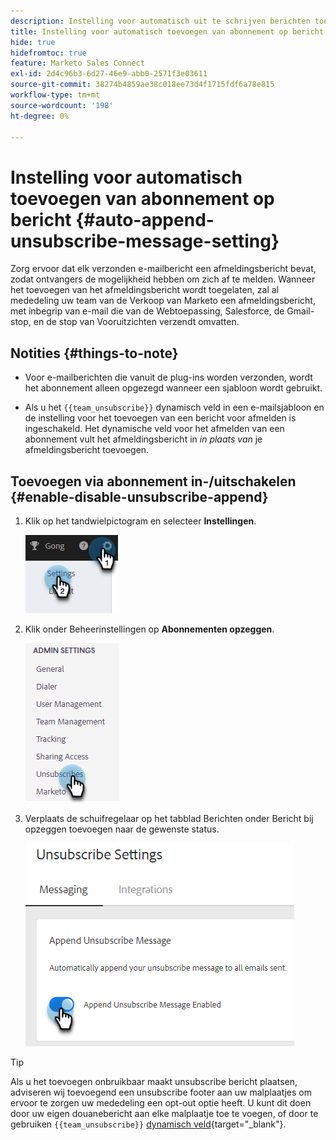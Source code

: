 ```yaml
---
description: Instelling voor automatisch uit te schrijven berichten toevoegen - Marketo Docs - Productdocumentatie
title: Instelling voor automatisch toevoegen van abonnement op bericht
hide: true
hidefromtoc: true
feature: Marketo Sales Connect
exl-id: 2d4c96b3-6d27-46e9-abb0-2571f3e03611
source-git-commit: 38274b4859ae38c018ee73d4f1715fdf6a78e815
workflow-type: tm+mt
source-wordcount: '198'
ht-degree: 0%

---
```


# Instelling voor automatisch toevoegen van abonnement op bericht {#auto-append-unsubscribe-message-setting}

Zorg ervoor dat elk verzonden e-mailbericht een afmeldingsbericht bevat, zodat ontvangers de mogelijkheid hebben om zich af te melden. Wanneer het toevoegen van het afmeldingsbericht wordt toegelaten, zal al mededeling uw team van de Verkoop van Marketo een afmeldingsbericht, met inbegrip van e-mail die van de Webtoepassing, Salesforce, de Gmail- stop, en de stop van Vooruitzichten verzendt omvatten.

## Notities {#things-to-note}

* Voor e-mailberichten die vanuit de plug-ins worden verzonden, wordt het abonnement alleen opgezegd wanneer een sjabloon wordt gebruikt.

* Als u het `{{team_unsubscribe}}` dynamisch veld in een e-mailsjabloon en de instelling voor het toevoegen van een bericht voor afmelden is ingeschakeld. Het dynamische veld voor het afmelden van een abonnement vult het afmeldingsbericht in _in plaats van_ je afmeldingsbericht toevoegen.

## Toevoegen via abonnement in-/uitschakelen {#enable-disable-unsubscribe-append}

1. Klik op het tandwielpictogram en selecteer **Instellingen**.

   ![](assets/auto-append-unsubscribe-message-setting-1.png)

1. Klik onder Beheerinstellingen op **Abonnementen opzeggen**.

   ![](assets/auto-append-unsubscribe-message-setting-2.png)

1. Verplaats de schuifregelaar op het tabblad Berichten onder Bericht bij opzeggen toevoegen naar de gewenste status.

   ![](assets/auto-append-unsubscribe-message-setting-3.png)

>[!TIP]
>
>Als u het toevoegen onbruikbaar maakt unsubscribe bericht plaatsen, adviseren wij toevoegend een unsubscribe footer aan uw malplaatjes om ervoor te zorgen uw mededeling een opt-out optie heeft. U kunt dit doen door uw eigen douanebericht aan elke malplaatje toe te voegen, of door te gebruiken `{{team_unsubscribe}}` [dynamisch veld](/help/marketo/product-docs/marketo-sales-connect/templates/dynamic-fields/dynamic-fields-glossary.md){target="_blank"}.
